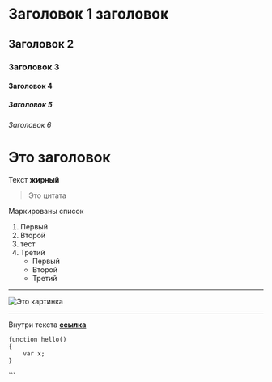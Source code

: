 # Заголовок 1 заголовок
## Заголовок 2
### Заголовок 3
#### Заголовок 4
##### Заголовок 5
###### Заголовок 6

# Это заголовок

Текст **жирный**
> Это цитата

Маркированы список
1. Первый
1. Второй
1. тест
1. Третий
	- Первый
	+ Второй
	* Третий
***
![Это картинка](https://www.apple.com/ac/structured-data/images/knowledge_graph_logo.png)
***
Внутри текста **[ссылка](https://www.google.com/)**

```
function hello()
{
	var x;
}
```

\```